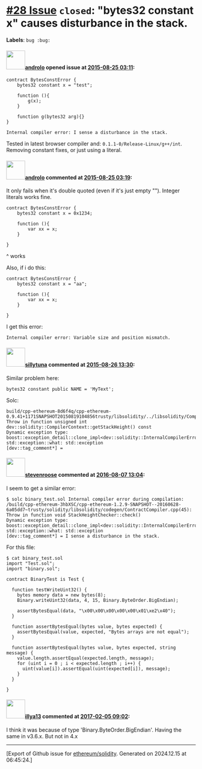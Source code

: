 # [\#28 Issue](https://github.com/ethereum/solidity/issues/28) `closed`: "bytes32 constant x" causes disturbance in the stack.
**Labels**: `bug :bug:`


#### <img src="https://avatars.githubusercontent.com/u/2809499?u=85c557e8e011e3e40e6c011ee71bcf8785d1ac2b&v=4" width="50">[androlo](https://github.com/androlo) opened issue at [2015-08-25 03:11](https://github.com/ethereum/solidity/issues/28):

```
contract BytesConstError {
    bytes32 constant x = "test";

    function (){
        g(x);
    }

    function g(bytes32 arg){}
}
```

```
Internal compiler error: I sense a disturbance in the stack.
```

Tested in latest browser compiler and: `0.1.1-0/Release-Linux/g++/int`. Removing constant fixes, or just using a literal.


#### <img src="https://avatars.githubusercontent.com/u/2809499?u=85c557e8e011e3e40e6c011ee71bcf8785d1ac2b&v=4" width="50">[androlo](https://github.com/androlo) commented at [2015-08-25 03:19](https://github.com/ethereum/solidity/issues/28#issuecomment-134462652):

It only fails when it's double quoted (even if it's just empty ""). Integer literals works fine.

```
contract BytesConstError {
    bytes32 constant x = 0x1234;

    function (){
        var xx = x;
    }

}
```

^ works

Also, if i do this:

```
contract BytesConstError {
    bytes32 constant x = "aa";

    function (){
        var xx = x;
    }

}
```

I get this error:

```
Internal compiler error: Variable size and position mismatch.
```

#### <img src="https://avatars.githubusercontent.com/u/886656?v=4" width="50">[sillytuna](https://github.com/sillytuna) commented at [2015-08-26 13:30](https://github.com/ethereum/solidity/issues/28#issuecomment-135020835):

Similar problem here:

`bytes32 constant public NAME = 'MyText';`

Solc:

```
build/cpp-ethereum-8d6f4q/cpp-ethereum-0.9.41+1171SNAPSHOT20150819104856trusty/libsolidity/../libsolidity/CompilerContext.h(55): Throw in function unsigned int dev::solidity::CompilerContext::getStackHeight() const
Dynamic exception type: boost::exception_detail::clone_impl<dev::solidity::InternalCompilerError>
std::exception::what: std::exception
[dev::tag_comment*] =
```

#### <img src="https://avatars.githubusercontent.com/u/853468?u=f801880316b53c06b8825aa9b422322f832428c0&v=4" width="50">[stevenroose](https://github.com/stevenroose) commented at [2016-08-07 13:04](https://github.com/ethereum/solidity/issues/28#issuecomment-238081350):

I seem to get a similar error:

```
$ solc binary_test.sol Internal compiler error during compilation:
/build/cpp-ethereum-3hbXSC/cpp-ethereum-1.2.9-SNAPSHOT--20160628-6a05dd7~trusty/solidity/libsolidity/codegen/ContractCompiler.cpp(45): Throw in function void StackHeightChecker::check()
Dynamic exception type: boost::exception_detail::clone_impl<dev::solidity::InternalCompilerError>
std::exception::what: std::exception
[dev::tag_comment*] = I sense a disturbance in the stack.
```

For this file:

```
$ cat binary_test.sol 
import "Test.sol";
import "binary.sol";

contract BinaryTest is Test {

  function testWriteUint32() {
    bytes memory data = new bytes(8);
    Binary.writeUint32(data, 4, 15, Binary.ByteOrder.BigEndian);

    assertBytesEqual(data, "\x00\x00\x00\x00\x00\x01\xe2\x40");
  }

  function assertBytesEqual(bytes value, bytes expected) {
    assertBytesEqual(value, expected, "Bytes arrays are not equal");
  }

  function assertBytesEqual(bytes value, bytes expected, string message) {
    value.length.assertEqual(expected.length, message);
    for (uint i = 0 ; i < expected.length ; i++) {
      uint(value[i]).assertEqual(uint(expected[i]), message);
    }
  }

}
```

#### <img src="https://avatars.githubusercontent.com/u/1440590?v=4" width="50">[illya13](https://github.com/illya13) commented at [2017-02-05 09:02](https://github.com/ethereum/solidity/issues/28#issuecomment-277506092):

I think it was because of type 'Binary.ByteOrder.BigEndian'.
Having the same in v3.6.x. But not in 4.x


-------------------------------------------------------------------------------



[Export of Github issue for [ethereum/solidity](https://github.com/ethereum/solidity). Generated on 2024.12.15 at 06:45:24.]
